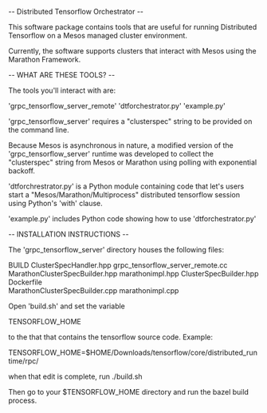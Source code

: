 -- Distributed Tensorflow Orchestrator --

This software package contains tools that are useful 
for running Distributed Tensorflow on a Mesos managed
cluster environment.

Currently, the software supports clusters that
interact with Mesos using the Marathon Framework.

-- WHAT ARE THESE TOOLS? --

The tools you'll interact with are:

 'grpc_tensorflow_server_remote'
 'dtforchestrator.py'
 'example.py'

'grpc_tensorflow_server' requires a "clusterspec" string
to be provided on the command line.

Because Mesos is asynchronous in nature, a modified version
of the 'grpc_tensorflow_server' runtime was developed
to collect the "clusterspec" string from Mesos or
Marathon using polling with exponential backoff.

'dtforchrestrator.py' is a Python module containing
code that let's users start a "Mesos/Marathon/Multiprocess"
distributed tensorflow session using Python's 'with' 
clause.

'example.py' includes Python code showing how to
use 'dtforchestrator.py'

-- INSTALLATION INSTRUCTIONS --

The 'grpc_tensorflow_server' directory houses the
following files:

 BUILD
 ClusterSpecHandler.hpp
 grpc_tensorflow_server_remote.cc
 MarathonClusterSpecBuilder.hpp
 marathonimpl.hpp
 ClusterSpecBuilder.hpp
 Dockerfile  
 MarathonClusterSpecBuilder.cpp
 marathonimpl.cpp

Open 'build.sh' and set the variable

TENSORFLOW_HOME

to the that that contains the tensorflow
source code. Example:

TENSORFLOW_HOME=$HOME/Downloads/tensorflow/core/distributed_runtime/rpc/

when that edit is complete, run ./build.sh

Then go to your $TENSORFLOW_HOME directory and run the bazel
build process.

